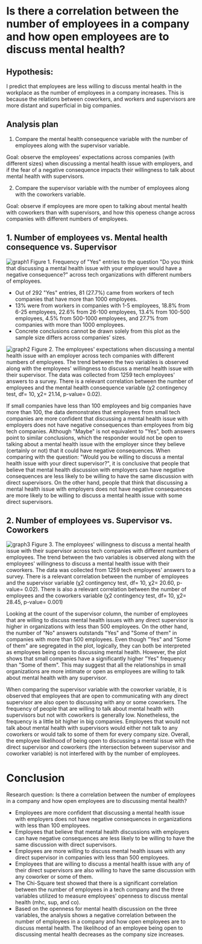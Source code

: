 # Is there a correlation between the number of employees in a company and how open employees are to discuss mental health?

## Hypothesis:
I predict that employees are less willing to discuss mental health in the workplace as the number of employees in a company increases. This is because the relations between coworkers, and workers and supervisors are more distant and superficial in big companies.

## Analysis plan

1. Compare the mental health consequence variable with the number of employees along with the supervisor variable.

Goal: observe the employees' expectations across companies (with different sizes) when discussing a mental health issue with employers, and if the fear of a negative consequence impacts their willingness to talk about mental health with supervisors.

2. Compare the supervisor variable with the number of employees along with the coworkers variable.
  
Goal: observe if employees are more open to talking about mental health with coworkers than with supervisors, and how this openess change across companies with different numbers of employees.

## 1. Number of employees vs. Mental health consequence vs. Supervisor

![graph1](https://github.com/data301-2021-summer2/project-group37-project/blob/main/images/graph1.jpg?raw=true)
Figure 1. Frequency of "Yes" entries to the question "Do you think that discussing a mental health issue with your employer would have a negative consequence?" across tech organizations with different numbers of employees. 

- Out of 292 "Yes" entries, 81 (27.7%) came from workers of tech companies that have more than 1000 employees.
- 13% were from workers in companies with 1-5 employees, 18.8% from 6-25 employees, 22.6% from 26-100 employees, 13.4% from 100-500 employees, 4.5% from 500-1000 employees, and 27.7% from companies with more than 1000 employees.
- Concrete conclusions cannot be drawn solely from this plot as the sample size differs across companies' sizes.

![graph2](https://github.com/data301-2021-summer2/project-group37-project/blob/main/images/graph2.jpg?raw=true)
Figure 2. The employees' expectations when discussing a mental health issue with an employer across tech companies with different numbers of employees. The trend between the two variables is observed along with the employees' willingness to discuss a mental health issue with their supervisor. The data was collected from 1259 tech employees' answers to a survey. There is a relevant correlation between the number of employees and the mental health consequence variable (χ2 contingency test, df= 10, χ2= 21.14, p-value= 0.02).

If small companies have less than 100 employees and big companies have more than 100, the data demonstrates that employees from small tech companies are more confident that discussing a mental health issue with employers does not have negative consequences than employees from big tech companies. Although "Maybe" is not equivalent to "Yes", both answers point to similar conclusions, which the responder would not be open to talking about a mental health issue with the employer since they believe (certainly or not) that it could have negative consequences.
​
When comparing with the question: "Would you be willing to discuss a mental health issue with your direct supervisor?", it is conclusive that people that believe that mental health discussion with employers can have negative consequences are less likely to be willing to have the same discussion with direct supervisors. On the other hand, people that think that discussing a mental health issue with employers does not have negative consequences are more likely to be willing to discuss a mental health issue with some direct supervisors.

## 2. Number of employees vs. Supervisor vs. Coworkers

![graph3](https://github.com/data301-2021-summer2/project-group37-project/blob/main/images/graph3.jpg?raw=true)
Figure 3. The employees' willingness to discuss a mental health issue with their supervisor across tech companies with different numbers of employees. The trend between the two variables is observed along with the employees' willingness to discuss a mental health issue with their coworkers. The data was collected from 1259 tech employees' answers to a survey. There is a relevant correlation between the number of employees and the supervisor variable (χ2 contingency test, df= 10, χ2= 20.60, p-value= 0.02). There is also a relevant correlation between the number of employees and the coworkers variable (χ2 contingency test, df= 10, χ2= 28.45, p-value= 0.001)

Looking at the count of the supervisor column, the number of employees that are willing to discuss mental health issues with any direct supervisor is higher in organizations with less than 500 employees. On the other hand, the number of "No" answers outstands "Yes" and "Some of them" in companies with more than 500 employees. Even though "Yes" and "Some of them" are segregated in the plot, logically, they can both be interpreted as employees being open to discussing mental health. However, the plot shows that small companies have a significantly higher "Yes" frequency than "Some of them". This may suggest that all the relationships in small organizations are more intimate or open as employees are willing to talk about mental health with any supervisor.

When comparing the supervisor variable with the coworker variable, it is observed that employees that are open to communicating with any direct supervisor are also open to discussing with any or some coworkers. The frequency of people that are willing to talk about mental health with supervisors but not with coworkers is generally low. Nonetheless, the frequency is a little bit higher in big companies. Employees that would not talk about mental health with supervisors would either not talk to any coworkers or would talk to some of them for every company size. Overall, the employee likelihood of being open to discussing a mental issue with the direct supervisor and coworkers (the intersection between supervisor and coworker variable) is not interfered with by the number of employees.

# Conclusion

Research question: Is there a correlation between the number of employees in a company and how open employees are to discussing mental health?

- Employees are more confident that discussing a mental health issue with employers does not have negative consequences in organizations with less than 100 employees.
- Employees that believe that mental health discussions with employers can have negative consequences are less likely to be willing to have the same discussion with direct supervisors.
- Employees are more willing to discuss mental health issues with any direct supervisor in companies with less than 500 employees.
- Employees that are willing to discuss a mental health issue with any of their direct supervisors are also willing to have the same discussion with any coworker or some of them. 
- The Chi-Square test showed that there is a significant correlation between the number of employees in a tech company and the three variables utilized to measure employees' openness to discuss mental health (mhc, sup, and co).
- Based on the openness for mental health discussion on the three variables, the analysis shows a negative correlation between the number of employees in a company and how open employees are to discuss mental health. The likelihood of an employee being open to discussing mental health decreases as the company size increases.

